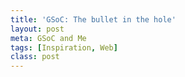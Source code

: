 ```yaml
---
title: 'GSoC: The bullet in the hole'
layout: post
meta: GSoC and Me
tags: [Inspiration, Web] 
class: post
---
```

